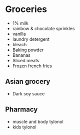 # Groceries

- 1% milk
- rainbow & chocolate sprinkles
- vanilla
- laundry detergent
- bleach
- Baking powder
- Bananas
- Sliced meats
- Frozen french fries

## Asian grocery

- Dark soy sauce

## Pharmacy

- muscle and body tylonol
- kids tylonol
